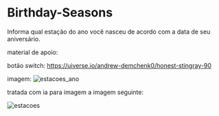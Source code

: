 # Birthday-Seasons
Informa qual estação do ano você nasceu de acordo com a data de seu aniversário.


material de apoio:

botão switch: https://uiverse.io/andrew-demchenk0/honest-stingray-90

imagem: ![estacoes_ano](https://github.com/user-attachments/assets/c1544f58-5de0-420f-921b-6d3c988b9fff)

tratada com ia para imagem a imagem seguinte: 

![estacoes](https://github.com/user-attachments/assets/4904b293-a862-411e-9511-d386e16c2c9f)
